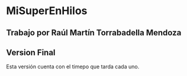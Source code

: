 # MiSuperEnHilos
## Trabajo por Raúl Martín Torrabadella Mendoza

## Version Final
Esta versión cuenta con el timepo que tarda cada uno.
